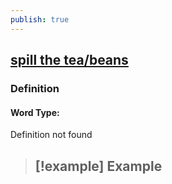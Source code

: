 ```yaml
---
publish: true
---
```


## [spill the tea/beans](https://dictionary.cambridge.org/dictionary/english/spill-the-tea/beans)

### Definition
#### Word Type: 
Definition not found

>[!example] Example
> - 
